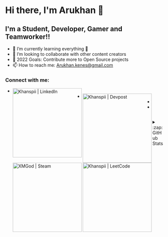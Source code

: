 # Hi there, I'm Arukhan 👋

## I'm a Student, Developer, Gamer and Teamworker!!
 - 🌱 I’m currently learning everything 🤣
 - 👯 I’m looking to collaborate with other content creators
 - 🥅 2022 Goals: Contribute more to Open Source projects
 - 📫 How to reach me: Arukhan.kenes@gmail.com

### Connect with me:

- [<img align = "left" alt ="Khanspii | LinkedIn" width ="220px" src = "https://www.linkedin.com/in/khanspii/?locale=en_US" />][Linkedin]
- [<img align = "left" alt ="Khanspii | Devpost" width ="220px" src = "https://devpost.com/arukhan-kenes?ref_content=user-portfolio&ref_feature=portfolio&ref_medium=global-nav" />][Devpost]
- [<img align = "left" alt ="XMGod | Steam" width ="220px" src = "https://steamcommunity.com/profiles/76561198101621795/" />][Steam]
- [<img align = "left" alt ="Khanspii | LeetCode" width ="220px" src = "https://leetcode.com/Khanspii/" />][LeetCode]

<br />

<details>
  <summary>:zap: GitHub Stats</summary>

  <img align="left" alt="Khanspii's GitHub Stats" src="https://github-readme-stats.codestackr.vercel.app/api?username=codeSTACKr&show_icons=true&hide_border=true" />

</details>


[Linkedin]: https://www.linkedin.com/in/khanspii/?locale=en_US
[Devpost]: https://devpost.com/arukhan-kenes?ref_content=user-portfolio&ref_feature=portfolio&ref_medium=global-nav
[Steam]: https://steamcommunity.com/profiles/76561198101621795/
[LeetCode]: https://leetcode.com/Khanspii/

